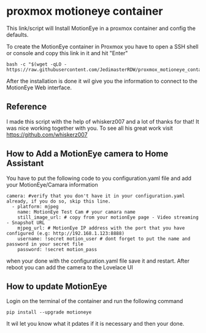 # proxmox motioneye container
This link/script will Install MotionEye in a proxmox container and config the defaults.

To create the MotionEye container in Proxmox you have to open a SSH shell or console and copy this link in it and hit "Enter"

```
bash -c "$(wget -qLO - https://raw.githubusercontent.com/JedimasterRDW/proxmox_motioneye_container/master/create_container.sh)"
```
After the installation is done it wil give you the information to connect to the MotionEye Web interface.

## Reference
I made this script with the help of whiskerz007 and a lot of thanks for that!
It was nice working together with you.
To see all his great work visit https://github.com/whiskerz007

## How to Add a MotionEye camera to Home Assistant
You have to put the following code to you configuration.yaml file and add your MotionEye/Camara information
```
camera: #verify that you don't have it in your configuration.yaml already, if you do so, skip this line.
  - platform: mjpeg
    name: MotionEye Test Cam # your camara name
    still_image_url: # copy from your motionEye page - Video streaming - Snapshot URL
    mjpeg_url: # MotionEye IP address with the port that you have configured (e.g: http://192.168.1.123:8888) 
    username: !secret motion_user # dont forget to put the name and password in your secret file
    password: !secret motion_pass
```
when your done with the configuration.yaml file save it and restart.
After reboot you can add the camera to the Lovelace UI

## How to update MotionEye
Login on the terminal of the container and run the following command
```
pip install --upgrade motioneye
```
It wil let you know what it pdates if it is necessary and then your done.
